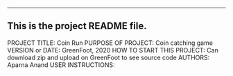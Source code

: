 ------------------------------------------------------------------------
This is the project README file. 
------------------------------------------------------------------------

PROJECT TITLE: Coin Run
PURPOSE OF PROJECT: Coin catching game
VERSION or DATE: GreenFoot, 2020
HOW TO START THIS PROJECT: Can download zip and upload on GreenFoot to see source code
AUTHORS: Aparna Anand
USER INSTRUCTIONS: 
